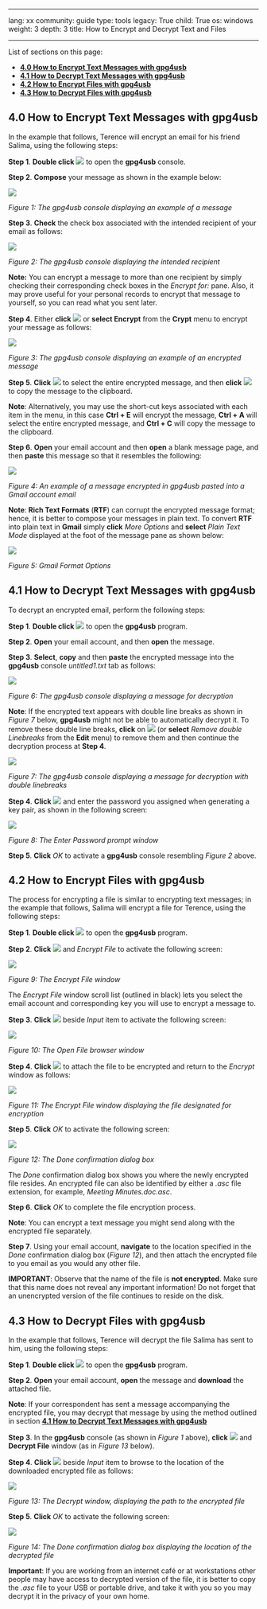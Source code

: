 

---

lang: xx
community: guide
type: tools
legacy: True
child: True
os: windows
weight: 3
depth: 3
title: How to Encrypt and Decrypt Text and Files

---

List of sections on this page:

- [**4.0 How to Encrypt Text Messages with gpg4usb**](#4.0)
- [**4.1 How to Decrypt Text Messages with gpg4usb**](#4.1)
- [**4.2 How to Encrypt Files with gpg4usb**](#4.2)
- [**4.3 How to Decrypt Files with gpg4usb**](#4.3)

<a name="4.0"></a>
## 4.0 How to Encrypt Text Messages with gpg4usb ##

In the example that follows, Terence will encrypt an email for his friend Salima, using the following steps:

**Step 1**. **Double click** ![](/sbox/screen/gpg4usb-en-1/03.png) to open the **gpg4usb** console.

**Step 2**. **Compose** your message as shown in the example below:

![](/sbox/screen/gpg4usb-en-1/19.png)

*Figure 1: The gpg4usb console displaying an example of a message*

**Step 3**. **Check** the check box associated with the intended recipient of your email as follows:

![](/sbox/screen/gpg4usb-en-1/20.png)

*Figure 2: The gpg4usb console displaying the intended recipient*

**Note:** You can encrypt a message to more than one recipient by simply checking their corresponding check boxes in the *Encrypt for:* pane. Also, it may prove useful for your personal records to encrypt that message to yourself, so you can read what you sent later. 

**Step 4**. Either **click** ![](/sbox/screen/gpg4usb-en-1/21.png) or **select Encrypt** from the **Crypt** menu to encrypt your message as follows:

![](/sbox/screen/gpg4usb-en-1/22.png)

*Figure 3: The gpg4usb console displaying an example of an encrypted message*

**Step 5**. **Click** ![](/sbox/screen/gpg4usb-en-1/23.png) to select the entire encrypted message, and then **click** ![](/sbox/screen/gpg4usb-en-1/24.png) to copy the message to the clipboard.

**Note**: Alternatively, you may use the short-cut keys associated with each item in the menu, in this case **Ctrl + E** will encrypt the message, **Ctrl + A** will select the entire encrypted message, and **Ctrl + C** will copy the message to the clipboard.

**Step 6**. **Open** your email account and then **open** a blank message page, and then **paste** this message so that it resembles the following:

![](/sbox/screen/gpg4usb-en-1/25.png)

*Figure 4: An example of a message encrypted in gpg4usb pasted into a Gmail account email*

**Note**: **Rich Text Formats** (**RTF**) can corrupt the encrypted message format; hence, it is better to compose your messages in plain text. To convert **RTF** into plain text in **Gmail** simply **click** *More Options* and **select** *Plain Text Mode*  displayed at the foot of the message pane as shown below:

 ![](/sbox/screen/gpg4usb-en-1/26.png)

*Figure 5: Gmail Format Options*

<a name="4.1"></a>
## 4.1 How to Decrypt Text Messages with gpg4usb ##

To decrypt an encrypted email, perform the following steps:

**Step 1**. **Double click** ![](/sbox/screen/gpg4usb-en-1/03.png) to open the **gpg4usb** program.

**Step 2**. **Open** your email account, and then **open** the message.

**Step 3**. **Select**, **copy** and then **paste** the encrypted message into the **gpg4usb** console *untitled1.txt* tab as follows:

![](/sbox/screen/gpg4usb-en-1/27.png)

*Figure 6: The gpg4usb console displaying a message for decryption*

**Note**: If the encrypted text appears with double line breaks as shown in *Figure 7* below, **gpg4usb** might not be able to automatically decrypt it. To remove these double line breaks, **click** on ![](/sbox/screen/gpg4usb-en-1/27b.png) (or **select** *Remove double Linebreaks* from the **Edit** menu) to remove them and then continue the decryption process at **Step 4**.

![](/sbox/screen/gpg4usb-en-1/28.png)

*Figure 7: The gpg4usb console displaying a message for decryption with double linebreaks*
 
**Step 4**. **Click** ![](/sbox/screen/gpg4usb-en-1/29.png) and enter the password you assigned when generating a key pair, as shown in the following screen:

![](/sbox/screen/gpg4usb-en-1/30.png)

*Figure 8: The Enter Password prompt window*

**Step 5**. **Click** *OK* to activate a **gpg4usb** console resembling *Figure 2* above.

<a name="4.2"></a>
## 4.2 How to Encrypt Files with gpg4usb ##

The process for encrypting a file is similar to encrypting text messages; in the example that follows, Salima will encrypt a file for Terence, using the following steps:

**Step 1**. **Double click** ![](/sbox/screen/gpg4usb-en-1/03.png) to open the **gpg4usb** program.

**Step 2**. **Click** ![](/sbox/screen/gpg4usb-en-1/31.png) and *Encrypt File* to activate the following screen:

![](/sbox/screen/gpg4usb-en-1/32.png)

*Figure 9: The Encrypt File window*

The *Encrypt File* window scroll list (outlined in black) lets you select the email account and corresponding key you will use to encrypt a message to.

**Step 3**. **Click** ![](/sbox/screen/gpg4usb-en-1/33.png) beside *Input* item to activate the following screen:

![](/sbox/screen/gpg4usb-en-1/34.png)

*Figure 10: The Open File browser window*

**Step 4**. **Click** ![](/sbox/screen/gpg4usb-en-1/35.png) to attach the file to be encrypted and return to the *Encrypt* window as follows:

![](/sbox/screen/gpg4usb-en-1/36.png)

*Figure 11: The Encrypt File window displaying the file designated for encryption*

**Step 5**. **Click** *OK* to activate the following screen:

![](/sbox/screen/gpg4usb-en-1/38.png)

*Figure 12: The Done confirmation dialog box*

The *Done* confirmation dialog box shows you where the newly encrypted file resides. An encrypted file can also be identified by either a *.asc* file extension, for example, *Meeting Minutes.doc.asc*. 

**Step 6**. **Click** *OK* to complete the file encryption process.

**Note**: You can encrypt a text message you might send along with the encrypted file separately. 

**Step 7**. Using your email account, **navigate** to the location specified in the *Done* confirmation dialog box (*Figure 12*), and then attach the encrypted file to you email as you would any other file. 

**IMPORTANT**: Observe that the name of the file is **not encrypted**. Make sure that this name does not reveal any important information! Do not forget that an  unencrypted version of the file continues to reside on the disk.

<a name="4.3"></a>
## 4.3 How to Decrypt Files with gpg4usb ##

In the example that follows, Terence will decrypt the file Salima has sent to him, using the following steps:

**Step 1**. **Double click** ![](/sbox/screen/gpg4usb-en-1/03.png) to open the **gpg4usb** program.

**Step 2**. **Open** your email account, **open** the message and **download** the attached file.

**Note**: If your correspondent has sent a message accompanying the encrypted file, you may decrypt that message by using the method outlined in section [**4.1 How to Decrypt Text Messages with gpg4usb**](https://securityinabox.org/en/node/2276#4.1)

**Step 3**. In the **gpg4usb** console (as shown in *Figure 1* above), **click** ![](/sbox/screen/gpg4usb-en-1/31.png) and **Decrypt File** window (as in *Figure 13* below). 

**Step 4**. **Click** ![](/sbox/screen/gpg4usb-en-1/33.png) beside *Input* item to browse to the location of the downloaded encrypted file as follows:

![](/sbox/screen/gpg4usb-en-1/37.png) 

*Figure 13: The Decrypt window, displaying the path to the encrypted file*

**Step 5**. **Click** *OK* to activate the following screen:

![](/sbox/screen/gpg4usb-en-1/39.png) 

*Figure 14: The Done confirmation dialog box displaying the location of the decrypted file*

**Important**: If you are working from an internet café or at workstations other people may have access to decrypted version of the file, it is better to copy the *.asc* file to your USB or portable drive, and take it with you so you may decrypt it in the privacy of your own home.


